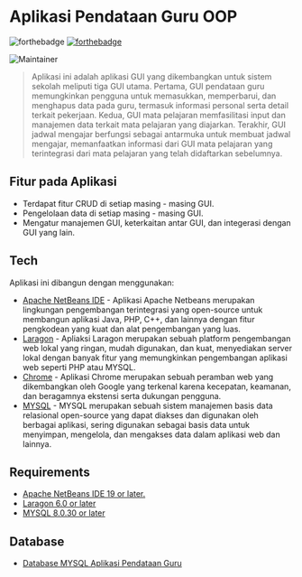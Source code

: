 # Aplikasi Pendataan Guru OOP

![forthebadge](https://forthebadge.com/images/badges/made-with-java.svg) [![forthebadge](https://forthebadge.com/images/badges/built-with-love.svg)](https://forthebadge.com)
 
![Maintainer](https://img.shields.io/badge/maintainer-NoSpectr-blue)

>Aplikasi ini adalah aplikasi GUI yang dikembangkan untuk sistem sekolah meliputi tiga GUI utama. Pertama, GUI pendataan guru memungkinkan pengguna untuk memasukkan, memperbarui, dan menghapus data pada guru, termasuk informasi personal serta detail terkait pekerjaan. Kedua, GUI mata pelajaran memfasilitasi input dan manajemen data terkait mata pelajaran yang diajarkan. Terakhir, GUI jadwal mengajar berfungsi sebagai antarmuka untuk membuat jadwal mengajar, memanfaatkan informasi dari GUI mata pelajaran yang terintegrasi dari mata pelajaran yang telah didaftarkan sebelumnya.

## Fitur pada Aplikasi
- Terdapat fitur CRUD di setiap masing - masing GUI.
- Pengelolaan data di setiap masing - masing GUI.
- Mengatur manajemen GUI, keterkaitan antar GUI, dan integerasi dengan GUI yang lain.

## Tech
Aplikasi ini dibangun dengan menggunakan:
- [Apache NetBeans IDE](https://netbeans.apache.org/front/main/download/nb20/) - Aplikasi Apache Netbeans merupakan lingkungan pengembangan terintegrasi yang open-source untuk membangun aplikasi Java, PHP, C++, dan lainnya dengan fitur pengkodean yang kuat dan alat pengembangan yang luas.
- [Laragon](https://laragon.org/download/index.html) - Apliaksi Laragon merupakan sebuah platform pengembangan web lokal yang ringan, mudah digunakan, dan kuat, menyediakan server lokal dengan banyak fitur yang memungkinkan pengembangan aplikasi web seperti PHP atau MYSQL.
- [Chrome](https://www.google.com/intl/id/chrome/) - Aplikasi Chrome merupakan sebuah peramban web yang dikembangkan oleh Google yang terkenal karena kecepatan, keamanan, dan beragamnya ekstensi serta dukungan pengguna.
- [MYSQL](https://downloads.mysql.com/archives/installer/) - MYSQL merupakan sebuah sistem manajemen basis data relasional open-source yang dapat diakses dan digunakan oleh berbagai aplikasi, sering digunakan sebagai basis data untuk menyimpan, mengelola, dan mengakses data dalam aplikasi web dan lainnya.
## Requirements
- [Apache NetBeans IDE 19 or later.](https://netbeans.apache.org/front/main/download/nb20/)
- [Laragon 6.0 or later](https://laragon.org/download/index.html)
- [MYSQL 8.0.30 or later](https://www.google.com/intl/id/chrome/)
## Database
- [Database MYSQL Aplikasi Pendataan Guru](https://drive.google.com/file/d/1yCgKh_YF8t9LlGm2JNS9onzJ_OTv_FL_/view?usp=sharing)
